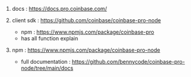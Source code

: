 1. docs : https://docs.pro.coinbase.com/

2. client sdk : https://github.com/coinbase/coinbase-pro-node

    - npm : https://www.npmjs.com/package/coinbase-pro
    - has all function explain

3. npm : https://www.npmjs.com/package/coinbase-pro-node
    - full documentation : https://github.com/bennycode/coinbase-pro-node/tree/main/docs
